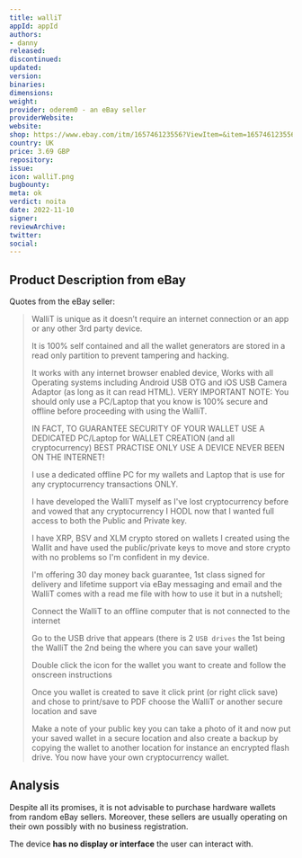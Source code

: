 ```yaml
---
title: walliT 
appId: appId
authors:
- danny
released: 
discontinued: 
updated: 
version: 
binaries: 
dimensions: 
weight: 
provider: oderem0 - an eBay seller
providerWebsite: 
website: 
shop: https://www.ebay.com/itm/165746123556?ViewItem=&item=165746123556&nma=true&si=wNIoKyvq8YnrTuLkYDBFxXzHl64%253D&orig_cvip=true&nordt=true&rt=nc&_trksid=p2047675.l2557
country: UK
price: 3.69 GBP
repository: 
issue: 
icon: walliT.png
bugbounty: 
meta: ok
verdict: noita
date: 2022-11-10
signer: 
reviewArchive: 
twitter: 
social: 
---
```


## Product Description from eBay

Quotes from the eBay seller:

> WalliT is unique as it doesn’t require an internet connection or an app or any other 3rd party device. 
>
> It is 100% self contained and all the wallet generators are stored in a read only partition to prevent tampering and hacking.
>
> It works with any internet browser enabled device, Works with all Operating systems including Android USB OTG and iOS USB Camera Adaptor (as long as it can read HTML).
> VERY IMPORTANT NOTE: You should only use a PC/Laptop that you know is 100% secure and offline before proceeding with using the WalliT.
>
> IN FACT, TO GUARANTEE SECURITY OF YOUR WALLET USE A DEDICATED PC/Laptop for WALLET CREATION (and all cryptocurrency) BEST PRACTISE ONLY USE A DEVICE NEVER BEEN ON THE INTERNET!
>
> I use a dedicated offline PC for my wallets and Laptop that is use for any cryptocurrency transactions ONLY.
>
> I have developed the WalliT myself as I've lost cryptocurrency before and vowed that any cryptocurrency I HODL now that I wanted full access to both the Public and Private key.
>
> I have XRP, BSV and XLM crypto stored on wallets I created using the Wallit and have used the public/private keys to move and store crypto with no problems so I'm confident in my device.
>
> I'm offering 30 day money back guarantee, 1st class signed for delivery and lifetime support via eBay messaging and email and the WalliT comes with a read me file with how to use it but in a nutshell;
>
> Connect the WalliT to an offline computer that is not connected to the internet
>
> Go to the USB drive that appears (there is 2 `USB drives` the 1st being the WalliT the 2nd being the where you can save your wallet)
>
> Double click the icon for the wallet you want to create and follow the onscreen instructions
>
> Once you wallet is created to save it click print (or right click save) and chose to print/save to PDF choose the WalliT or another secure location and save
>
> Make a note of your public key you can take a photo of it and now put your saved wallet in a secure location and also create a backup by copying the wallet to another location for instance an encrypted flash drive. You now have your own cryptocurrency wallet.

## Analysis 

Despite all its promises, it is not advisable to purchase hardware wallets from random eBay sellers. Moreover, these sellers are usually operating on their own possibly with no business registration. 

The device **has no display or interface** the user can interact with.